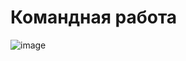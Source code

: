 # Командная работа

![image](https://github.com/AMuzhev/colab/assets/152031354/51d6bb26-a246-4fba-be6e-63a5623aec99)
